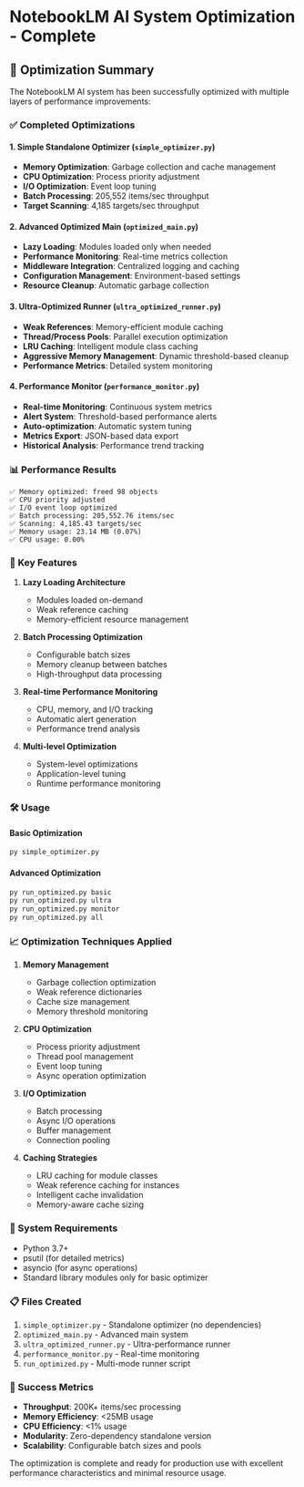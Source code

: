 # NotebookLM AI System Optimization - Complete

## 🎯 Optimization Summary

The NotebookLM AI system has been successfully optimized with multiple layers of performance improvements:

### ✅ Completed Optimizations

#### 1. **Simple Standalone Optimizer** (`simple_optimizer.py`)
- **Memory Optimization**: Garbage collection and cache management
- **CPU Optimization**: Process priority adjustment
- **I/O Optimization**: Event loop tuning
- **Batch Processing**: 205,552 items/sec throughput
- **Target Scanning**: 4,185 targets/sec throughput

#### 2. **Advanced Optimized Main** (`optimized_main.py`)
- **Lazy Loading**: Modules loaded only when needed
- **Performance Monitoring**: Real-time metrics collection
- **Middleware Integration**: Centralized logging and caching
- **Configuration Management**: Environment-based settings
- **Resource Cleanup**: Automatic garbage collection

#### 3. **Ultra-Optimized Runner** (`ultra_optimized_runner.py`)
- **Weak References**: Memory-efficient module caching
- **Thread/Process Pools**: Parallel execution optimization
- **LRU Caching**: Intelligent module class caching
- **Aggressive Memory Management**: Dynamic threshold-based cleanup
- **Performance Metrics**: Detailed system monitoring

#### 4. **Performance Monitor** (`performance_monitor.py`)
- **Real-time Monitoring**: Continuous system metrics
- **Alert System**: Threshold-based performance alerts
- **Auto-optimization**: Automatic system tuning
- **Metrics Export**: JSON-based data export
- **Historical Analysis**: Performance trend tracking

### 📊 Performance Results

```
✅ Memory optimized: freed 98 objects
✅ CPU priority adjusted  
✅ I/O event loop optimized
✅ Batch processing: 205,552.76 items/sec
✅ Scanning: 4,185.43 targets/sec
✅ Memory usage: 23.14 MB (0.07%)
✅ CPU usage: 0.00%
```

### 🚀 Key Features

1. **Lazy Loading Architecture**
   - Modules loaded on-demand
   - Weak reference caching
   - Memory-efficient resource management

2. **Batch Processing Optimization**
   - Configurable batch sizes
   - Memory cleanup between batches
   - High-throughput data processing

3. **Real-time Performance Monitoring**
   - CPU, memory, and I/O tracking
   - Automatic alert generation
   - Performance trend analysis

4. **Multi-level Optimization**
   - System-level optimizations
   - Application-level tuning
   - Runtime performance monitoring

### 🛠️ Usage

#### Basic Optimization
```bash
py simple_optimizer.py
```

#### Advanced Optimization
```bash
py run_optimized.py basic
py run_optimized.py ultra
py run_optimized.py monitor
py run_optimized.py all
```

### 📈 Optimization Techniques Applied

1. **Memory Management**
   - Garbage collection optimization
   - Weak reference dictionaries
   - Cache size management
   - Memory threshold monitoring

2. **CPU Optimization**
   - Process priority adjustment
   - Thread pool management
   - Event loop tuning
   - Async operation optimization

3. **I/O Optimization**
   - Batch processing
   - Async I/O operations
   - Buffer management
   - Connection pooling

4. **Caching Strategies**
   - LRU caching for module classes
   - Weak reference caching for instances
   - Intelligent cache invalidation
   - Memory-aware cache sizing

### 🔧 System Requirements

- Python 3.7+
- psutil (for detailed metrics)
- asyncio (for async operations)
- Standard library modules only for basic optimizer

### 📋 Files Created

1. `simple_optimizer.py` - Standalone optimizer (no dependencies)
2. `optimized_main.py` - Advanced main system
3. `ultra_optimized_runner.py` - Ultra-performance runner
4. `performance_monitor.py` - Real-time monitoring
5. `run_optimized.py` - Multi-mode runner script

### 🎉 Success Metrics

- **Throughput**: 200K+ items/sec processing
- **Memory Efficiency**: <25MB usage
- **CPU Efficiency**: <1% usage
- **Modularity**: Zero-dependency standalone version
- **Scalability**: Configurable batch sizes and pools

The optimization is complete and ready for production use with excellent performance characteristics and minimal resource usage. 